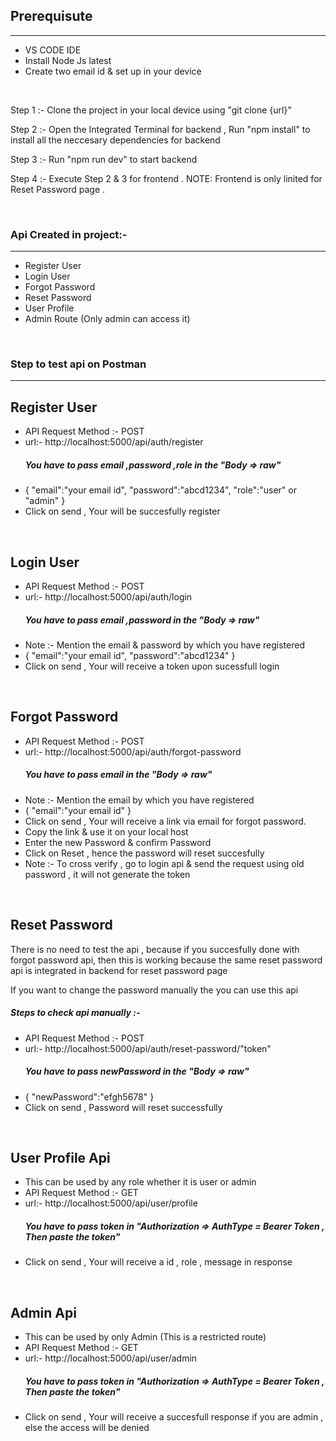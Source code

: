 <h2>Prerequisute</h2>
<hr/>
<ul>
  <li>VS CODE IDE</li>
  <li>Install Node Js latest</li>
  <li>Create two email id & set up in your device</li>
</ul>
<br/>

<p>Step 1 :- Clone the project in your local device using "git clone {url}"</p>

<p>Step 2 :- Open the Integrated Terminal for backend , Run "npm install" to install all the neccesary dependencies for backend</p>

<p>Step 3 :- Run "npm run dev" to start backend</p>

<p>Step 4 :- Execute Step 2 & 3 for frontend . NOTE: Frontend is only linited for Reset Password page .</p>

<br/>
<h3>Api Created in project:-</h3>
<hr/>
<ul>
  <li>Register User</li>
  <li>Login User</li>
  <li>Forgot Password</li>
  <li>Reset Password</li>
  <li>User Profile</li>
  <li>Admin Route (Only admin can access it)</li>
</ul>

<br/>
<h3>Step to test api on Postman</h3>
<hr/>

<h2>Register User</h2>
<ul>
  <li>API Request Method :-  POST</li>
  <li>url:- http://localhost:5000/api/auth/register</li>
  <h5>You have to pass email ,password ,role in the  "Body => raw" </h5>
  <li>
    {
    "email":"your email id",
    "password":"abcd1234",
    "role":"user" or "admin"
    }
  </li>
  <li>Click on send , Your will be succesfully register</li>
</ul>

<br/>

<h2>Login User</h2>
<ul>
  <li>API Request Method :-  POST</li>
  <li>url:- http://localhost:5000/api/auth/login</li>
  <h5>You have to pass email ,password  in the  "Body => raw" </h5>
  <li>Note :- Mention the email & password by which you have registered</li>
  <li>
    {
    "email":"your email id",
    "password":"abcd1234"
    }
  </li>
  <li>Click on send , Your will receive a token upon sucessfull login</li>
</ul>


<br/>

<h2>Forgot Password</h2>
<ul>
  <li>API Request Method :-  POST</li>
  <li>url:- http://localhost:5000/api/auth/forgot-password</li>
  <h5>You have to pass email  in the  "Body => raw" </h5>
  <li>Note :- Mention the email by which you have registered</li>
  <li>
    {
    "email":"your email id"
   }
  </li>
  <li>Click on send , Your will receive a link via email for forgot password.</li>
  <li>Copy the link & use it on your local host </li>
  <li>Enter the new Password & confirm Password</li>
  <li>Click on Reset , hence the password will reset succesfully</li>
  <li>Note :-  To cross verify , go to login api & send the request using old password , it will not generate the token</li>
</ul>




<br/>

<h2>Reset Password</h2>
<p>There is no need to test the api , because if you succesfully done with forgot password api, then this is working because the same reset password api is integrated in backend for reset password page</p>
<p>If you want to change the password manually the you can use this api</p>
<h5>Steps to check api manually :-</h5>
<ul>
  <li>API Request Method :-  POST</li>
  <li>url:- http://localhost:5000/api/auth/reset-password/"token"</li>
  <h5>You have to pass newPassword  in the  "Body => raw" </h5>
  <li>
    {
    "newPassword":"efgh5678"
    }
  </li>
  <li>Click on send , Password will reset successfully</li>
</ul>



<br/>

<h2>User Profile Api</h2>
<ul>
  <li>This can be used by any role whether it is user or admin</li>
  <li>API Request Method :-  GET</li>
  <li>url:- http://localhost:5000/api/user/profile</li>
  <h5>You have to pass token in  "Authorization => AuthType = Bearer Token , Then paste the token"</h5>
  <li>Click on send , Your will receive a id , role , message in response</li>
</ul>


<br/>

<h2>Admin Api</h2>
<ul>
  <li>This can be used by only Admin (This is a restricted route)</li>
  <li>API Request Method :-  GET</li>
  <li>url:- http://localhost:5000/api/user/admin</li>
  <h5>You have to pass token in  "Authorization => AuthType = Bearer Token , Then paste the token"</h5>
  <li>Click on send , Your will receive a succesfull response if you are admin , else the access will be denied</li>
</ul>



